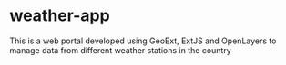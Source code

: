 # weather-app
This is a web portal developed using GeoExt, ExtJS and OpenLayers to manage data from different weather stations in the country

